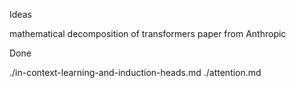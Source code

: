 Ideas

mathematical decomposition of transformers paper from Anthropic

Done

./in-context-learning-and-induction-heads.md
./attention.md